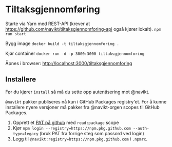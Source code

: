 # Tiltaksgjennomføring

Starte via Yarn med REST-API (krever at https://github.com/navikt/tiltaksgjennomforing-api også kjører lokalt).
`npm run start`

Bygg image
`docker build -t tiltaksgjennomforing .`

Kjør container
`docker run -d -p 3000:3000 tiltaksgjennomforing`

Åpnes i browser: [http://localhost:3000/tiltaksgjennomforing](http://localhost:3000/tiltaksgjennomforing)

## Installere
Før du kjører `install` så må du sette opp autentisering mot @navikt.

`@navikt` pakker publiseres nå kun i GitHub Packages registry'et.
For å kunne installere nyere versjoner må pakker fra @navikt-orgen scopes til GitHub Packages.

1. Opprett et [PAT på github](https://github.com/settings/tokens) med `read:package` scope
2. Kjør `npm login --registry=https://npm.pkg.github.com --auth-type=legacy` (bruk PAT fra forrige steg som passord ved login)
3. Legg til `@navikt:registry=https://npm.pkg.github.com` i `.npmrc`.
